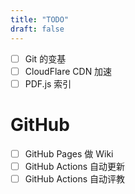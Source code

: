 ```yaml
---
title: "TODO"
draft: false
---
```


- [ ] Git 的变基
- [ ] CloudFlare CDN 加速
- [ ] PDF.js 索引

# GitHub

- [ ] GitHub Pages 做 Wiki
- [ ] GitHub Actions 自动更新
- [ ] GitHub Actions 自动评教
